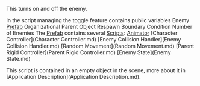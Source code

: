 This turns on and off the enemy.

In the script managing the toggle feature contains public variables
	Enemy [Prefab](Prefab.md)
	Organizational Parent Object
	Respawn Boundary Condition
	Number of Enemies
The [Prefab](Prefab.md) contains several [Scripts](Scripts.md):
	[Animator](Animator.md)
	[Character Controller](Character Controller.md)
	[Enemy Collision Handler](Enemy Collision Handler.md)
	[Random Movement](Random Movement.md)
	[Parent Rigid Controller](Parent Rigid Controller.md)
	[Enemy State](Enemy State.md)

This script is contained in an empty object in the scene, more about it in [Application Description](Application Description.md).